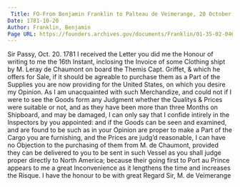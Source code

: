 ```yaml
---
 Title: FO-From Benjamin Franklin to Palteau de Veimerange, 20 October 1781
Date: 1781-10-20
Author: Franklin, Benjamin
Page URL: https://founders.archives.gov/documents/Franklin/01-35-02-0465
---
```


Sir
Passy, Oct. 20. 1781
I received the Letter you did me the Honour of writing to me the 16th Instant, inclosing the Invoice of some Clothing shipt by M. Leray de Chaumont on board the Themis Capt. Griffet, & which he offers for Sale, if it should be agreable to purchase them as a Part of the Supplies you are now providing for the United States, on which you desire my Opinion. As I am unacquainted with such Merchandize, and could not if I were to see the Goods form any Judgment whether the Qualitys & Prices were suitable or not, and as they have been more than three Months on Shipboard, and may be damaged, I can only say that I confide intirely in the Inspectors by you appointed: and if the Goods can be seen and examined, and are found to be such as in your Opinion are proper to make a Part of the Cargo you are furnishing, and the Prices are judg’d reasonable, I can have no Objection to the purchasing of them from M. de Chaumont, provided they can be delivered to you to be sent in such Vessel as you shall judge proper directly to North America; because their going first to Port au Prince appears to me a great Inconvenience as it lengthens the time and increases the Risque.
I have the honour to be with great Regard Sir,
M. de Veimerange

